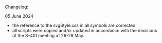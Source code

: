 Changelog:

05 June 2024
- the reference to the svgStyle.css in all symbols are corrected
- all scripts were copied and/or updated in accordance with the decisions of the S-401 meeting of 28-29 May.
